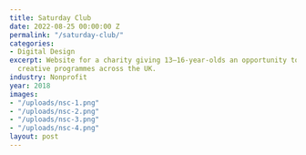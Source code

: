```yaml
---
title: Saturday Club
date: 2022-08-25 00:00:00 Z
permalink: "/saturday-club/"
categories:
- Digital Design
excerpt: Website for a charity giving 13–16-year-olds an opportunity to a range of
  creative programmes across the UK.
industry: Nonprofit
year: 2018
images:
- "/uploads/nsc-1.png"
- "/uploads/nsc-2.png"
- "/uploads/nsc-3.png"
- "/uploads/nsc-4.png"
layout: post
---
```


